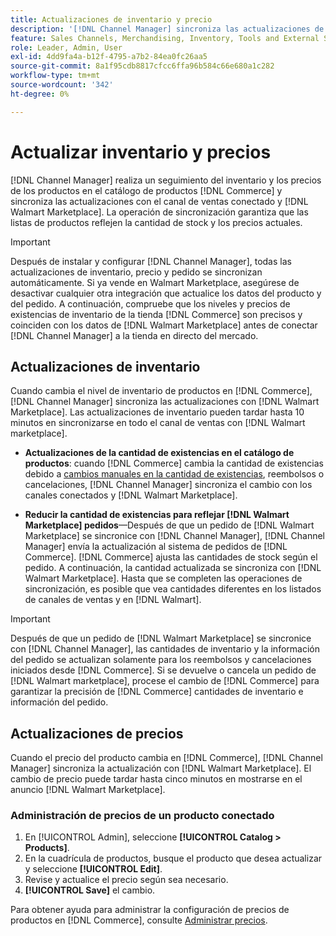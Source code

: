 ```yaml
---
title: Actualizaciones de inventario y precio
description: '[!DNL Channel Manager] sincroniza las actualizaciones de inventario y precio entre el almacén  [!DNL Commerce] y [!DNL Walmart Marketplace] para que puedas administrar tus operaciones de canal de ventas desde el administrador [!DNL Commerce] Administrador'
feature: Sales Channels, Merchandising, Inventory, Tools and External Services
role: Leader, Admin, User
exl-id: 4dd9fa4a-b12f-4795-a7b2-84ea0fc26aa5
source-git-commit: 8a1f95cdb8817cfcc6ffa96b584c66e680a1c282
workflow-type: tm+mt
source-wordcount: '342'
ht-degree: 0%

---
```


# Actualizar inventario y precios

[!DNL Channel Manager] realiza un seguimiento del inventario y los precios de los productos en el catálogo de productos [!DNL Commerce] y sincroniza las actualizaciones con el canal de ventas conectado y [!DNL Walmart Marketplace]. La operación de sincronización garantiza que las listas de productos reflejen la cantidad de stock y los precios actuales.


>[!IMPORTANT]
>
>Después de instalar y configurar [!DNL Channel Manager], todas las actualizaciones de inventario, precio y pedido se sincronizan automáticamente. Si ya vende en Walmart Marketplace, asegúrese de desactivar cualquier otra integración que actualice los datos del producto y del pedido. A continuación, compruebe que los niveles y precios de existencias de inventario de la tienda [!DNL Commerce] son precisos y coinciden con los datos de [!DNL Walmart Marketplace] antes de conectar [!DNL Channel Manager] a la tienda en directo del mercado.


## Actualizaciones de inventario

Cuando cambia el nivel de inventario de productos en [!DNL Commerce], [!DNL Channel Manager] sincroniza las actualizaciones con [!DNL Walmart Marketplace]. Las actualizaciones de inventario pueden tardar hasta 10 minutos en sincronizarse en todo el canal de ventas con [!DNL Walmart marketplace].

* **Actualizaciones de la cantidad de existencias en el catálogo de productos**: cuando [!DNL Commerce] cambia la cantidad de existencias debido a [cambios manuales en la cantidad de existencias](https://experienceleague.adobe.com/docs/commerce-admin/inventory/quantities/quantities-assign-per-product.html), reembolsos o cancelaciones, [!DNL Channel Manager] sincroniza el cambio con los canales conectados y [!DNL Walmart Marketplace].

* **Reducir la cantidad de existencias para reflejar [!DNL Walmart Marketplace] pedidos**—Después de que un pedido de [!DNL Walmart Marketplace] se sincronice con [!DNL Channel Manager], [!DNL Channel Manager] envía la actualización al sistema de pedidos de [!DNL Commerce]. [!DNL Commerce] ajusta las cantidades de stock según el pedido. A continuación, la cantidad actualizada se sincroniza con [!DNL Walmart Marketplace]. Hasta que se completen las operaciones de sincronización, es posible que vea cantidades diferentes en los listados de canales de ventas y en [!DNL Walmart].

>[!IMPORTANT]
>
>Después de que un pedido de [!DNL Walmart Marketplace] se sincronice con [!DNL Channel Manager], las cantidades de inventario y la información del pedido se actualizan solamente para los reembolsos y cancelaciones iniciados desde [!DNL Commerce]. Si se devuelve o cancela un pedido de [!DNL Walmart marketplace], procese el cambio de [!DNL Commerce] para garantizar la precisión de [!DNL Commerce] cantidades de inventario e información del pedido.

## Actualizaciones de precios

Cuando el precio del producto cambia en [!DNL Commerce], [!DNL Channel Manager] sincroniza la actualización con [!DNL Walmart Marketplace]. El cambio de precio puede tardar hasta cinco minutos en mostrarse en el anuncio [!DNL Walmart Marketplace].

### Administración de precios de un producto conectado

1. En [!UICONTROL Admin], seleccione **[!UICONTROL Catalog > Products]**.
1. En la cuadrícula de productos, busque el producto que desea actualizar y seleccione **[!UICONTROL Edit]**.
1. Revise y actualice el precio según sea necesario.
1. **[!UICONTROL Save]** el cambio.

Para obtener ayuda para administrar la configuración de precios de productos en [!DNL Commerce], consulte [Administrar precios](https://experienceleague.adobe.com/docs/commerce-admin/catalog/products/pricing/pricing-advanced.html).
